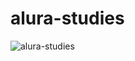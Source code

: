 # alura-studies

![alura-studies](https://user-images.githubusercontent.com/110929562/218805084-cb87b730-460a-49d1-be0e-e8f09cf9cd1c.png)
